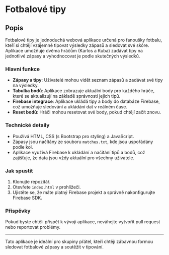 # Fotbalové tipy

## Popis

Fotbalové tipy je jednoduchá webová aplikace určená pro fanoušky fotbalu, kteří si chtějí vzájemně tipovat výsledky zápasů a sledovat své skóre. Aplikace umožňuje dvěma hráčům (Karlos a Kuba) zadávat tipy na jednotlivé zápasy a vyhodnocovat je podle skutečných výsledků. 

### Hlavní funkce

- **Zápasy a tipy**: Uživatelé mohou vidět seznam zápasů a zadávat své tipy na výsledky.
- **Tabulka bodů**: Aplikace zobrazuje aktuální body pro každého hráče, které se aktualizují na základě správnosti jejich tipů.
- **Firebase integrace**: Aplikace ukládá tipy a body do databáze Firebase, což umožňuje sledování a ukládání dat v reálném čase.
- **Reset bodů**: Hráči mohou resetovat své body, pokud chtějí začít znovu.

### Technické detaily

- Používá HTML, CSS (s Bootstrap pro styling) a JavaScript.
- Zápasy jsou načítány ze souboru `matches.txt`, kde jsou uspořádány podle kol.
- Aplikace využívá Firebase k ukládání a načítání tipů a bodů, což zajišťuje, že data jsou vždy aktuální pro všechny uživatele.

### Jak spustit

1. Klonujte repozitář.
2. Otevřete `index.html` v prohlížeči.
3. Ujistěte se, že máte platný Firebase projekt a správně nakonfigurujte Firebase SDK.

### Příspěvky

Pokud byste chtěli přispět k vývoji aplikace, neváhejte vytvořit pull request nebo reportovat problémy.

---

Tato aplikace je ideální pro skupiny přátel, kteří chtějí zábavnou formou sledovat fotbalové zápasy a soutěžit v tipování.
